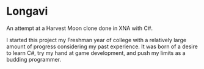 # Longavi
An attempt at a Harvest Moon clone done in XNA with C#.

I started this project my Freshman year of college with a relatively large amount of progress considering my past experience.  It was born of a desire to learn C#, try my hand at game development, and push my limits as a budding programmer.
